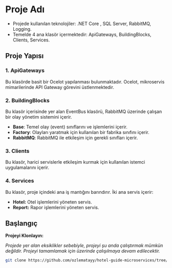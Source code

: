 # Proje Adı

- Projede kullanılan teknolojiler: .NET Core , SQL Server, RabbitMQ, Logging. 
- Temelde 4 ana klasör içermektedir: ApiGateways, BuildingBlocks, Clients, Services.

## Proje Yapısı

### 1. ApiGateways

Bu klasörde basit bir Ocelot yapılanması bulunmaktadır. Ocelot, mikroservis mimarilerinde API Gateway görevini üstlenmektedir. 

### 2. BuildingBlocks

Bu klasör içerisinde yer alan EventBus klasörü, RabbitMQ üzerinde çalışan bir olay yönetim sistemini içerir.

* **Base**: Temel olay (event) sınıflarını ve işlemlerini içerir.
* **Factory**: Olayları yaratmak için kullanılan bir fabrika sınıfını içerir.
* **RabbitMQ**: RabbitMQ ile etkileşim için gerekli sınıfları içerir.


### 3. Clients

Bu klasör, harici servislerle etkileşim kurmak için kullanılan istemci uygulamalarını içerir.

### 4. Services

Bu klasör, proje içindeki ana iş mantığını barındırır. İki ana servis içerir:

- **Hotel:** Otel işlemlerini yöneten servis.
- **Report:** Rapor işlemlerini yöneten servis.

## Başlangıç

**Projeyi Klonlayın:**  

*Projede yer alan eksiklikler sebebiyle, projeyi şu anda çalıştırmak mümkün değildir. Projeyi tamamlamak için üzerinde çalışılmaya devam edilecektir.*

   ```bash
   git clone https://github.com/ozlematayy/hotel-guide-microservices/tree/ozlem
